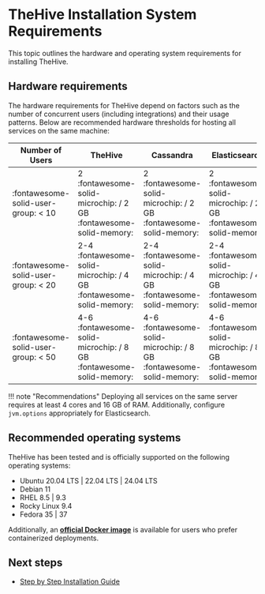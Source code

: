 # TheHive Installation System Requirements

This topic outlines the hardware and operating system requirements for installing TheHive.

## Hardware requirements

The hardware requirements for TheHive depend on factors such as the number of concurrent users (including integrations) and their usage patterns. Below are recommended hardware thresholds for hosting all services on the same machine:

| Number of Users  | TheHive               | Cassandra             | Elasticsearch         |
| ---------------- | --------------------- | --------------------- | --------------------- |
| :fontawesome-solid-user-group: < 10 | 2 :fontawesome-solid-microchip: / 2 GB :fontawesome-solid-memory: | 2 :fontawesome-solid-microchip: / 2 GB :fontawesome-solid-memory: | 2 :fontawesome-solid-microchip: / 2 GB :fontawesome-solid-memory: |
| :fontawesome-solid-user-group: < 20 | 2-4 :fontawesome-solid-microchip: / 4 GB :fontawesome-solid-memory: | 2-4 :fontawesome-solid-microchip: / 4 GB :fontawesome-solid-memory: | 2-4 :fontawesome-solid-microchip: / 4 GB :fontawesome-solid-memory: |
| :fontawesome-solid-user-group: < 50 | 4-6 :fontawesome-solid-microchip: / 8 GB :fontawesome-solid-memory: | 4-6 :fontawesome-solid-microchip: / 8 GB :fontawesome-solid-memory: | 4-6 :fontawesome-solid-microchip: / 8 GB :fontawesome-solid-memory: |

!!! note "Recommendations"
    Deploying all services on the same server requires at least 4 cores and 16 GB of RAM. Additionally, configure `jvm.options` appropriately for Elasticsearch.

## Recommended operating systems

TheHive has been tested and is officially supported on the following operating systems:

* Ubuntu 20.04 LTS | 22.04 LTS | 24.04 LTS
* Debian 11
* RHEL 8.5 | 9.3
* Rocky Linux 9.4
* Fedora 35 | 37

Additionally, an [**official Docker image**](https://hub.docker.com/r/strangebee/TheHive/tags) is available for users who prefer containerized deployments.

## Next steps

* [Step by Step Installation Guide](step-by-step-installation-guide.md)
